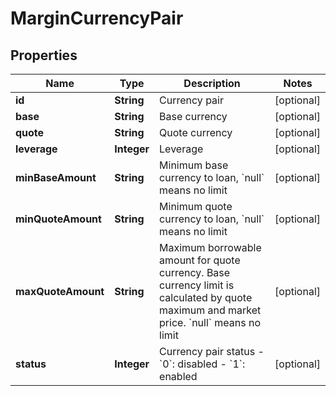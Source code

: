 
# MarginCurrencyPair

## Properties

Name | Type | Description | Notes
------------ | ------------- | ------------- | -------------
**id** | **String** | Currency pair |  [optional]
**base** | **String** | Base currency |  [optional]
**quote** | **String** | Quote currency |  [optional]
**leverage** | **Integer** | Leverage |  [optional]
**minBaseAmount** | **String** | Minimum base currency to loan, &#x60;null&#x60; means no limit |  [optional]
**minQuoteAmount** | **String** | Minimum quote currency to loan, &#x60;null&#x60; means no limit |  [optional]
**maxQuoteAmount** | **String** | Maximum borrowable amount for quote currency. Base currency limit is calculated by quote maximum and market price. &#x60;null&#x60; means no limit |  [optional]
**status** | **Integer** | Currency pair status   - &#x60;0&#x60;: disabled  - &#x60;1&#x60;: enabled |  [optional]

